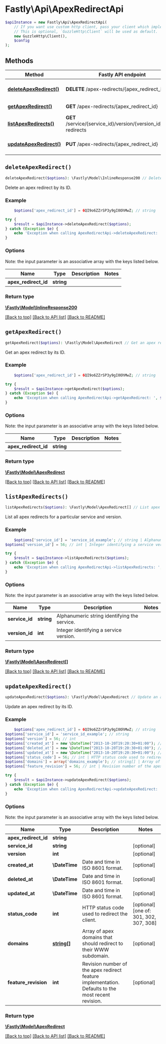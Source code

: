 # Fastly\Api\ApexRedirectApi


```php
$apiInstance = new Fastly\Api\ApexRedirectApi(
    // If you want use custom http client, pass your client which implements `GuzzleHttp\ClientInterface`.
    // This is optional, `GuzzleHttp\Client` will be used as default.
    new GuzzleHttp\Client(),
    $config
);
```

## Methods

Method | Fastly API endpoint | Description
------------- | ------------- | -------------
[**deleteApexRedirect()**](ApexRedirectApi.md#deleteApexRedirect) | **DELETE** /apex-redirects/{apex_redirect_id} | Delete an apex redirect
[**getApexRedirect()**](ApexRedirectApi.md#getApexRedirect) | **GET** /apex-redirects/{apex_redirect_id} | Get an apex redirect
[**listApexRedirects()**](ApexRedirectApi.md#listApexRedirects) | **GET** /service/{service_id}/version/{version_id}/apex-redirects | List apex redirects
[**updateApexRedirect()**](ApexRedirectApi.md#updateApexRedirect) | **PUT** /apex-redirects/{apex_redirect_id} | Update an apex redirect


## `deleteApexRedirect()`

```php
deleteApexRedirect($options): \Fastly\Model\InlineResponse200 // Delete an apex redirect
```

Delete an apex redirect by its ID.

### Example
```php
    $options['apex_redirect_id'] = 6QI9o6ZZrSP3y9gI0OhMwZ; // string

try {
    $result = $apiInstance->deleteApexRedirect($options);
} catch (Exception $e) {
    echo 'Exception when calling ApexRedirectApi->deleteApexRedirect: ', $e->getMessage(), PHP_EOL;
}
```

### Options

Note: the input parameter is an associative array with the keys listed below.

Name | Type | Description  | Notes
------------- | ------------- | ------------- | -------------
**apex_redirect_id** | **string** |  |

### Return type

[**\Fastly\Model\InlineResponse200**](../Model/InlineResponse200.md)

[[Back to top]](#) [[Back to API list]](../../README.md#endpoints)
[[Back to README]](../../README.md)

## `getApexRedirect()`

```php
getApexRedirect($options): \Fastly\Model\ApexRedirect // Get an apex redirect
```

Get an apex redirect by its ID.

### Example
```php
    $options['apex_redirect_id'] = 6QI9o6ZZrSP3y9gI0OhMwZ; // string

try {
    $result = $apiInstance->getApexRedirect($options);
} catch (Exception $e) {
    echo 'Exception when calling ApexRedirectApi->getApexRedirect: ', $e->getMessage(), PHP_EOL;
}
```

### Options

Note: the input parameter is an associative array with the keys listed below.

Name | Type | Description  | Notes
------------- | ------------- | ------------- | -------------
**apex_redirect_id** | **string** |  |

### Return type

[**\Fastly\Model\ApexRedirect**](../Model/ApexRedirect.md)

[[Back to top]](#) [[Back to API list]](../../README.md#endpoints)
[[Back to README]](../../README.md)

## `listApexRedirects()`

```php
listApexRedirects($options): \Fastly\Model\ApexRedirect[] // List apex redirects
```

List all apex redirects for a particular service and version.

### Example
```php
    $options['service_id'] = 'service_id_example'; // string | Alphanumeric string identifying the service.
$options['version_id'] = 56; // int | Integer identifying a service version.

try {
    $result = $apiInstance->listApexRedirects($options);
} catch (Exception $e) {
    echo 'Exception when calling ApexRedirectApi->listApexRedirects: ', $e->getMessage(), PHP_EOL;
}
```

### Options

Note: the input parameter is an associative array with the keys listed below.

Name | Type | Description  | Notes
------------- | ------------- | ------------- | -------------
**service_id** | **string** | Alphanumeric string identifying the service. |
**version_id** | **int** | Integer identifying a service version. |

### Return type

[**\Fastly\Model\ApexRedirect[]**](../Model/ApexRedirect.md)

[[Back to top]](#) [[Back to API list]](../../README.md#endpoints)
[[Back to README]](../../README.md)

## `updateApexRedirect()`

```php
updateApexRedirect($options): \Fastly\Model\ApexRedirect // Update an apex redirect
```

Update an apex redirect by its ID.

### Example
```php
    $options['apex_redirect_id'] = 6QI9o6ZZrSP3y9gI0OhMwZ; // string
$options['service_id'] = 'service_id_example'; // string
$options['version'] = 56; // int
$options['created_at'] = new \DateTime("2013-10-20T19:20:30+01:00"); // \DateTime | Date and time in ISO 8601 format.
$options['deleted_at'] = new \DateTime("2013-10-20T19:20:30+01:00"); // \DateTime | Date and time in ISO 8601 format.
$options['updated_at'] = new \DateTime("2013-10-20T19:20:30+01:00"); // \DateTime | Date and time in ISO 8601 format.
$options['status_code'] = 56; // int | HTTP status code used to redirect the client.
$options['domains'] = array('domains_example'); // string[] | Array of apex domains that should redirect to their WWW subdomain.
$options['feature_revision'] = 56; // int | Revision number of the apex redirect feature implementation. Defaults to the most recent revision.

try {
    $result = $apiInstance->updateApexRedirect($options);
} catch (Exception $e) {
    echo 'Exception when calling ApexRedirectApi->updateApexRedirect: ', $e->getMessage(), PHP_EOL;
}
```

### Options

Note: the input parameter is an associative array with the keys listed below.

Name | Type | Description  | Notes
------------- | ------------- | ------------- | -------------
**apex_redirect_id** | **string** |  |
**service_id** | **string** |  | [optional]
**version** | **int** |  | [optional]
**created_at** | **\DateTime** | Date and time in ISO 8601 format. | [optional]
**deleted_at** | **\DateTime** | Date and time in ISO 8601 format. | [optional]
**updated_at** | **\DateTime** | Date and time in ISO 8601 format. | [optional]
**status_code** | **int** | HTTP status code used to redirect the client. | [optional] [one of: 301, 302, 307, 308]
**domains** | [**string[]**](../Model/string.md) | Array of apex domains that should redirect to their WWW subdomain. | [optional]
**feature_revision** | **int** | Revision number of the apex redirect feature implementation. Defaults to the most recent revision. | [optional]

### Return type

[**\Fastly\Model\ApexRedirect**](../Model/ApexRedirect.md)

[[Back to top]](#) [[Back to API list]](../../README.md#endpoints)
[[Back to README]](../../README.md)

